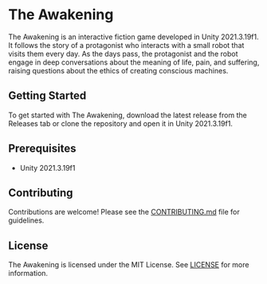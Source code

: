 # The Awakening

The Awakening is an interactive fiction game developed in Unity 2021.3.19f1. It follows the story of a protagonist who interacts with a small robot that visits them every day. As the days pass, the protagonist and the robot engage in deep conversations about the meaning of life, pain, and suffering, raising questions about the ethics of creating conscious machines.

## Getting Started

To get started with The Awakening, download the latest release from the Releases tab or clone the repository and open it in Unity 2021.3.19f1.

## Prerequisites

- Unity 2021.3.19f1

## Contributing

Contributions are welcome! Please see the [CONTRIBUTING.md](CONTRIBUTING.md) file for guidelines.

## License

The Awakening is licensed under the MIT License. See [LICENSE](LICENSE) for more information.
